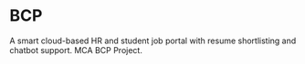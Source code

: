 # BCP   
A smart cloud-based HR and student job portal with resume shortlisting and chatbot support. MCA BCP Project.

